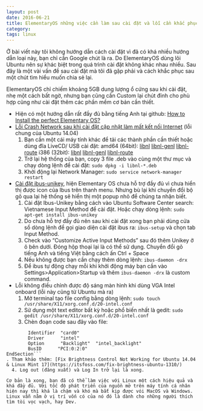 ```yaml
---
layout: post
date: 2016-06-21
title: ElementaryOS những việc cần làm sau cài đặt và lỗi cần khắc phục
category: 
tags: linux
---
```

Ở bài viết này tôi không hướng dẫn cách cài đặt vì đã có khá nhiều hướng dẫn loại này, bạn chỉ cần Google chút là ra. Do ElementaryOS dùng lõi Ubuntu nên sự khác biệt trong quá trình cài đặt không khác nhau nhiều. Sau đây là một vài vấn đề sau cài đặt mà tôi đã gặp phải và cách khắc phục sau một chút tìm hiểu muốn chia sẻ lại.

ElementaryOS chỉ chiếm khoảng 5GB dung lượng ổ cứng sau khi cài đặt, nhẹ một cách bất ngờ, nhưng bạn cũng cần Custom lại chút đỉnh cho phù hợp cũng như cài đặt thêm các phần mềm cơ bản cần thiết.

- Hiện có một hướng dẫn rất đầy đủ bằng tiếng Anh tại github: [How to Install the perfect Elementary OS?](https://gist.github.com/memoryleakx/7567474)
- [Lỗi Crash Network sau khi cài đặt cập nhật làm mất kết nối Internet](http://askubuntu.com/questions/727127/last-upgrade-crashes-network-manager-no-internet-connection-no-applet) (lỗi chung của Ubuntu 14.04)
  1. Bạn cần một cái máy tính khác để tải các thành phần cần thiết hoặc dùng đĩa LiveCD/ USB cài đặt: amd64 (64bit): [libnl](http://archive.ubuntu.com/ubuntu/pool/main/libn/libnl3/libnl-3-200_3.2.21-1_amd64.deb) [libnl-genl](http://archive.ubuntu.com/ubuntu/pool/main/libn/libnl3/libnl-genl-3-200_3.2.21-1_amd64.deb) [libnl-route](http://archive.ubuntu.com/ubuntu/pool/main/libn/libnl3/libnl-route-3-200_3.2.21-1_amd64.deb) i386 (32bit): [libnl](http://archive.ubuntu.com/ubuntu/pool/main/libn/libnl3/libnl-3-200_3.2.21-1_i386.deb) [libnl-genl](http://archive.ubuntu.com/ubuntu/pool/main/libn/libnl3/libnl-genl-3-200_3.2.21-1_i386.deb) [libnl-route](http://archive.ubuntu.com/ubuntu/pool/main/libn/libnl3/libnl-route-3-200_3.2.21-1_i386.deb)
  2. Trở lại hệ thống của bạn, copy 3 file .deb vào cùng một thư mục và chạy dòng lệnh để cài đặt: `sudo dpkg -i libnl-*.deb`
  3. Khởi động lại Network Manager: `sudo service network-manager restart`
- [Cài đặt ibus-unikey](http://elementaryos.stackexchange.com/questions/1431/how-do-i-install-ibus-on-freya), hiện Elementary OS chưa hỗ trợ đầy đủ vì chưa hiển thị được icon của Ibus trên thanh menu. Nhưng bù lại khi chuyển đổi bộ gõ qua lại hệ thống sẽ hiển thị một popup nhỏ để chúng ta nhận biết.
  1. Cài đặt Ibus-Unikey bằng cách vào Ubuntu Software Center search: Vietnamese Input Method để cài đặt. Hoặc chạy dòng lệnh: `sudo apt-get install ibus-unikey`
  2. Do chưa hỗ trợ đầy đủ nên sau khi cài đặt xong bạn phải dùng cửa sổ dòng lệnh để gọi giao diện cài đặt ibus ra: `ibus-setup` và chọn tab Input Method.
  3. Check vào “Customize Active Input Methods” sau đó thêm Unikey ở ô bên dưới. Đóng hộp thoại lại là có thể sử dụng. Chuyển đổi gõ tiếng Anh và tiếng Việt bằng cách ấn Ctrl + Space
  4. Nếu không được bạn cần chạy thêm dòng lệnh: `ibus-daemon -drx`
  5. Để ibus tự động chạy mỗi khi khởi động máy bạn cần vào Settings>Application>Startup và thêm `ibus-daemon -drx` là custom command.
- Lỗi không điều chỉnh được độ sáng màn hình khi dùng VGA Intel onboard (lỗi này cũng từ Ubuntu mà ra)
  1. Mở terminal tạo file config bằng dòng lệnh: `sudo touch /usr/share/X11/xorg.conf.d/20-intel.conf`
  2. Sử dụng một text editor bất kỳ hoặc phổ biến nhất là gedit: `sudo gedit /usr/share/X11/xorg.conf.d/20-intel.conf`
  3. Chèn đoạn code sau đây vào file:
```Section "Device"
        Identifier  "card0"
        Driver      "intel"
        Option      "Backlight"  "intel_backlight"
        BusID      "PCI:0:2:0"
EndSection```
. Tham khảo thêm: [Fix Brightness Control Not Working for Ubuntu 14.04 & Linux Mint 17](https://itsfoss.com/fix-brightness-ubuntu-1310/)
  4. Log out (đăng xuất) và Log In trở lại là xong.

Cơ bản là xong, bạn đã có thể làm việc với Linux một cách hiệu quả và khá đầy đủ. Với tốc độ phát triển của nguồn mở trên máy tính cá nhân hiện nay thì khá là chậm và khó mà bắt kịp được vói MacOS và Windows. Linux vẫn nằm ở vị trí vốn có của nó đó là dành cho những người thích tìm tòi vọc vạch, hay Dev.

